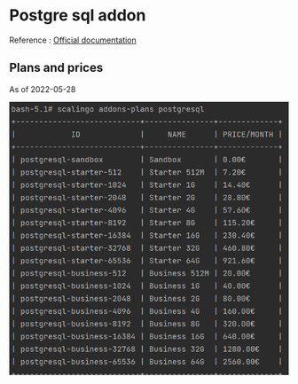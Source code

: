 # Postgre sql addon

Reference : [Official documentation](https://doc.scalingo.com/databases/postgresql/start)

## Plans and prices
As of 2022-05-28

![Addons ids and price](../assets/scalingo-postgresql-plans.png)